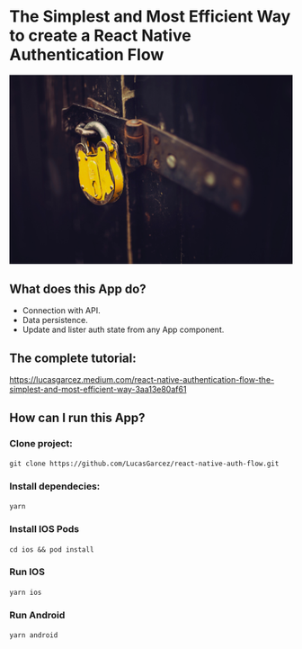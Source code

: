 # The Simplest and Most Efficient Way to create a React Native Authentication Flow

![Article Cover - Photo by Chris Panas on Unsplash ](/images/article-cover.jpg)

## What does this App do?

- Connection with API.
- Data persistence.
- Update and lister auth state from any App component.

## The complete tutorial:

https://lucasgarcez.medium.com/react-native-authentication-flow-the-simplest-and-most-efficient-way-3aa13e80af61

## How can I run this App?

### Clone project:

`git clone https://github.com/LucasGarcez/react-native-auth-flow.git`

### Install dependecies:

`yarn`

### Install IOS Pods

`cd ios && pod install`

### Run IOS

`yarn ios`

### Run Android

`yarn android`
